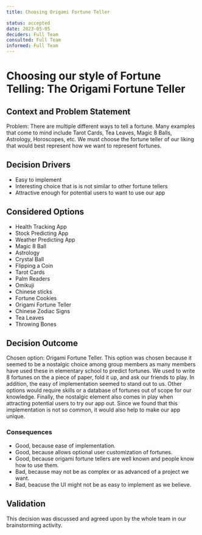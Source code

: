 ```yaml
---
title: Choosing Origami Fortune Teller

status: accepted
date: 2023-05-05
deciders: Full Team
consulted: Full Team
informed: Full Team
---
```

# Choosing our style of Fortune Telling: The Origami Fortune Teller

## Context and Problem Statement
Problem: There are multiple different ways to tell a fortune. Many examples that come to mind include Tarot Cards, Tea Leaves, Magic 8 Balls, Astrology, Horoscopes, etc. We must choose the fortune teller of our liking that would best represent how we want to represent fortunes.

## Decision Drivers

* Easy to implement
* Interesting choice that is is not similar to other fortune tellers
* Attractive enough for potential users to want to use our app

## Considered Options

* Health Tracking App
* Stock Predicting App
* Weather Predicting App
* Magic 8 Ball
* Astrology
* Crystal Ball
* Flipping a Coin
* Tarot Cards
* Palm Readers
* Omikuji
* Chinese sticks
* Fortune Cookies
* Origami Fortune Teller
* Chinese Zodiac Signs
* Tea Leaves
* Throwing Bones

## Decision Outcome

Chosen option: Origami Fortune Teller.
This option was chosen because it seemed to be a nostalgic choice among group members as many members have used these in elementary school to predict fortunes. We used to write 8 fortunes on the a piece of paper, fold it up, and ask our friends to play. In addition, the easy of implementation seemed to stand out to us. Other options would require skills or a database of fortunes out of scope for our knowledge. Finally, the nostalgic element also comes in play when attracting potential users to try our app out. Since we found that this implementation is not so common, it would also help to make our app unique.

### Consequences

* Good, because ease of implementation.
* Good, because allows optional user customization of fortunes.
* Good, because origami fortune tellers are well known and people know how to use them.
* Bad, because may not be as complex or as advanced of a project we want.
* Bad, beacuse the UI might not be as easy to implement as we believe.

## Validation

This decision was discussed and agreed upon by the whole team in our brainstorming activity.
